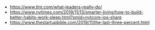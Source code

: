 * https://www.tlnt.com/what-leaders-really-do/
* https://www.nytimes.com/2019/11/13/smarter-living/how-to-build-better-habits-work-sleep.html?smid=nytcore-ios-share
* https://www.thestartupbible.com/2019/11/the-last-three-percent.html
